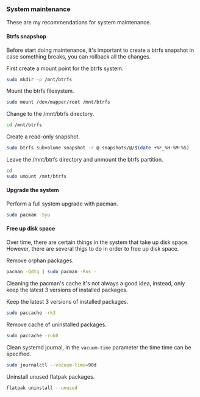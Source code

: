 ### System maintenance

These are my recommendations for system maintenance.

#### Btrfs snapshop

Before start doing maintenance, it's important to create a btrfs snapshot in case something breaks, you can rollback all the changes.

First create a mount point for the btrfs system.

```sh
sudo mkdir -p /mnt/btrfs
```

Mount the btrfs filesystem.

```sh
sudo mount /dev/mapper/root /mnt/btrfs
```

Change to the /mnt/btrfs directory.

```sh
cd /mnt/btrfs
```

Create a read-only snapshot.

```sh
sudo btrfs subvolume snapshot -r @ snapshots/@/$(date +%F_%H-%M-%S)
```

Leave the /mnt/btrfs directory and unmount the btrfs partition.

```sh
cd
sudo umount /mnt/btrfs
```

#### Upgrade the system

Perform a full system upgrade with pacman.

```sh
sudo pacman -Syu
```

#### Free up disk space

Over time, there are certain things in the system that take up disk space. However, there are several thigs to do in order to free up disk space.

Remove orphan packages.

```sh
pacman -Qdtq | sudo pacman -Rns -
```

Cleaning the pacman's cache it's not always a good idea, instead, only keep the latest 3 versions of installed packages.

Keep the latest 3 versions of installed packages.

```sh
sudo paccache -rk3
```

Remove cache of uninstalled packages.

```sh
sudo paccache -ruk0
```

Clean systemd journal, in the ```vacuum-time``` parameter the time time can be specified.

```sh
sudo journalctl --vacuum-time=90d
```

Uninstall unused flatpak packages.

```sh
flatpak uninstall --unused
```
